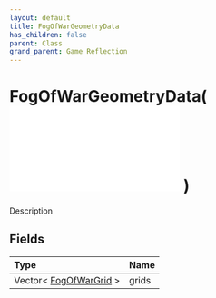 ```yaml
---
layout: default
title: FogOfWarGeometryData
has_children: false
parent: Class
grand_parent: Game Reflection
---
```

# FogOfWarGeometryData( ![ CustomRenderableData ](/game-reflection/classes/custom_renderable_data.md) )
Description 

## Fields
| Type | Name |
|:-------------|:--------------|
| Vector< [FogOfWarGrid](/game-reflection/classes/fog_of_war_grid.md) > | grids |
